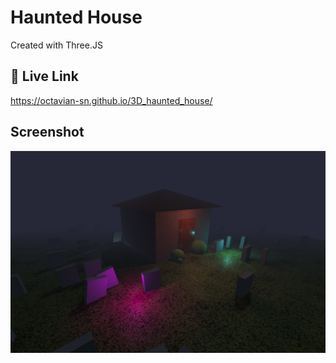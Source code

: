 
# Haunted House
Created with Three.JS


## 🔗 Live Link
https://octavian-sn.github.io/3D_haunted_house/


## Screenshot

![Preview](/static/images/print.png)